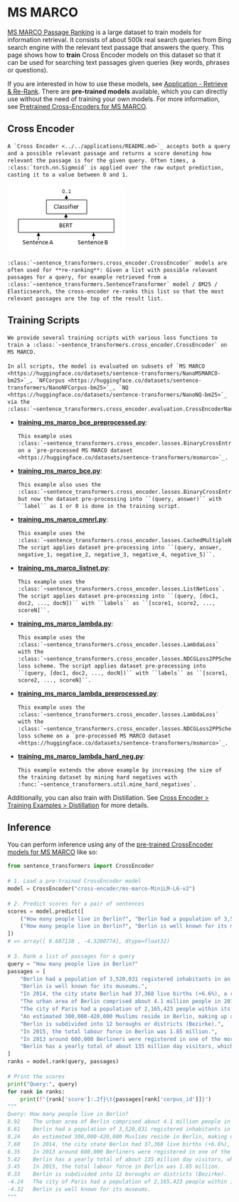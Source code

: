 # MS MARCO
[MS MARCO Passage Ranking](https://github.com/microsoft/MSMARCO-Passage-Ranking) is a large dataset to train models for information retrieval. It consists of about 500k real search queries from Bing search engine with the relevant text passage that answers the query. This page shows how to **train** Cross Encoder models on this dataset so that it can be used for searching text passages given queries (key words, phrases or questions).

If you are interested in how to use these models, see [Application - Retrieve & Re-Rank](../../../sentence_transformer/applications/retrieve_rerank/README.md). There are **pre-trained models** available, which you can directly use without the need of training your own models. For more information, see [Pretrained Cross-Encoders for MS MARCO](../../../../docs/cross_encoder/pretrained_models.md#ms-marco).

## Cross Encoder
```{eval-rst}
A `Cross Encoder <../../applications/README.md>`_ accepts both a query and a possible relevant passage and returns a score denoting how relevant the passage is for the given query. Often times, a :class:`torch.nn.Sigmoid` is applied over the raw output prediction, casting it to a value between 0 and 1.
```

![CrossEncoder](https://raw.githubusercontent.com/UKPLab/sentence-transformers/master/docs/img/CrossEncoder.png)

```{eval-rst}
:class:`~sentence_transformers.cross_encoder.CrossEncoder` models are often used for **re-ranking**: Given a list with possible relevant passages for a query, for example retrieved from a :class:`~sentence_transformers.SentenceTransformer` model / BM25 / Elasticsearch, the cross-encoder re-ranks this list so that the most relevant passages are the top of the result list. 
```

## Training Scripts
```{eval-rst}
We provide several training scripts with various loss functions to train a :class:`~sentence_transformers.cross_encoder.CrossEncoder` on MS MARCO.

In all scripts, the model is evaluated on subsets of `MS MARCO <https://huggingface.co/datasets/sentence-transformers/NanoMSMARCO-bm25>`_, `NFCorpus <https://huggingface.co/datasets/sentence-transformers/NanoNFCorpus-bm25>`_, `NQ <https://huggingface.co/datasets/sentence-transformers/NanoNQ-bm25>`_ via the :class:`~sentence_transformers.cross_encoder.evaluation.CrossEncoderNanoBEIREvaluator`.
```
* **[training_ms_marco_bce_preprocessed.py](training_ms_marco_bce_preprocessed.py)**:
    ```{eval-rst}
    This example uses :class:`~sentence_transformers.cross_encoder.losses.BinaryCrossEntropyLoss` on a `pre-processed MS MARCO dataset <https://huggingface.co/datasets/sentence-transformers/msmarco>`_.
    ```
* **[training_ms_marco_bce.py](training_ms_marco_bce.py)**:
    ```{eval-rst}
    This example also uses the :class:`~sentence_transformers.cross_encoder.losses.BinaryCrossEntropyLoss`, but now the dataset pre-processing into ``(query, answer)`` with ``label`` as 1 or 0 is done in the training script. 
    ```
* **[training_ms_marco_cmnrl.py](training_ms_marco_cmnrl.py)**:
    ```{eval-rst}
    This example uses the :class:`~sentence_transformers.cross_encoder.losses.CachedMultipleNegativesRankingLoss`. The script applies dataset pre-processing into ``(query, answer, negative_1, negative_2, negative_3, negative_4, negative_5)``.
    ```
* **[training_ms_marco_listnet.py](training_ms_marco_listnet.py)**:
    ```{eval-rst}
    This example uses the :class:`~sentence_transformers.cross_encoder.losses.ListNetLoss`. The script applies dataset pre-processing into ``(query, [doc1, doc2, ..., docN])`` with ``labels`` as ``[score1, score2, ..., scoreN]``.
    ```
* **[training_ms_marco_lambda.py](training_ms_marco_lambda.py)**:
    ```{eval-rst}
    This example uses the :class:`~sentence_transformers.cross_encoder.losses.LambdaLoss` with the :class:`~sentence_transformers.cross_encoder.losses.NDCGLoss2PPScheme` loss scheme. The script applies dataset pre-processing into ``(query, [doc1, doc2, ..., docN])`` with ``labels`` as ``[score1, score2, ..., scoreN]``.
    ```
* **[training_ms_marco_lambda_preprocessed.py](training_ms_marco_lambda_preprocessed.py)**:
    ```{eval-rst}
    This example uses the :class:`~sentence_transformers.cross_encoder.losses.LambdaLoss` with the :class:`~sentence_transformers.cross_encoder.losses.NDCGLoss2PPScheme` loss scheme on a `pre-processed MS MARCO dataset <https://huggingface.co/datasets/sentence-transformers/msmarco>`_.
    ```
* **[training_ms_marco_lambda_hard_neg.py](training_ms_marco_lambda_hard_neg.py)**:
    ```{eval-rst}
    This example extends the above example by increasing the size of the training dataset by mining hard negatives with :func:`~sentence_transformers.util.mine_hard_negatives`.
    ```

Additionally, you can also train with Distillation. See [Cross Encoder > Training Examples > Distillation](../distillation/README.md) for more details.

## Inference

You can perform inference using any of the [pre-trained CrossEncoder models for MS MARCO](../../../../docs/cross_encoder/pretrained_models.md#ms-marco) like so:

```python
from sentence_transformers import CrossEncoder

# 1. Load a pre-trained CrossEncoder model
model = CrossEncoder("cross-encoder/ms-marco-MiniLM-L6-v2")

# 2. Predict scores for a pair of sentences
scores = model.predict([
    ("How many people live in Berlin?", "Berlin had a population of 3,520,031 registered inhabitants in an area of 891.82 square kilometers."),
    ("How many people live in Berlin?", "Berlin is well known for its museums."),
])
# => array([ 8.607138 , -4.3200774], dtype=float32)

# 3. Rank a list of passages for a query
query = "How many people live in Berlin?"
passages = [
    "Berlin had a population of 3,520,031 registered inhabitants in an area of 891.82 square kilometers.",
    "Berlin is well known for its museums.",
    "In 2014, the city state Berlin had 37,368 live births (+6.6%), a record number since 1991.",
    "The urban area of Berlin comprised about 4.1 million people in 2014, making it the seventh most populous urban area in the European Union.",
    "The city of Paris had a population of 2,165,423 people within its administrative city limits as of January 1, 2019",
    "An estimated 300,000-420,000 Muslims reside in Berlin, making up about 8-11 percent of the population.",
    "Berlin is subdivided into 12 boroughs or districts (Bezirke).",
    "In 2015, the total labour force in Berlin was 1.85 million.",
    "In 2013 around 600,000 Berliners were registered in one of the more than 2,300 sport and fitness clubs.",
    "Berlin has a yearly total of about 135 million day visitors, which puts it in third place among the most-visited city destinations in the European Union.",
]
ranks = model.rank(query, passages)

# Print the scores
print("Query:", query)
for rank in ranks:
    print(f"{rank['score']:.2f}\t{passages[rank['corpus_id']]}")
"""
Query: How many people live in Berlin?
8.92    The urban area of Berlin comprised about 4.1 million people in 2014, making it the seventh most populous urban area in the European Union.
8.61    Berlin had a population of 3,520,031 registered inhabitants in an area of 891.82 square kilometers.
8.24    An estimated 300,000-420,000 Muslims reside in Berlin, making up about 8-11 percent of the population.
7.60    In 2014, the city state Berlin had 37,368 live births (+6.6%), a record number since 1991.
6.35    In 2013 around 600,000 Berliners were registered in one of the more than 2,300 sport and fitness clubs.
5.42    Berlin has a yearly total of about 135 million day visitors, which puts it in third place among the most-visited city destinations in the European Union.
3.45    In 2015, the total labour force in Berlin was 1.85 million.
0.33    Berlin is subdivided into 12 boroughs or districts (Bezirke).
-4.24   The city of Paris had a population of 2,165,423 people within its administrative city limits as of January 1, 2019
-4.32   Berlin is well known for its museums.
"""
```